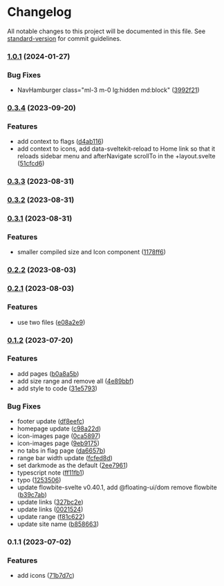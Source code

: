 # Changelog

All notable changes to this project will be documented in this file. See [standard-version](https://github.com/conventional-changelog/standard-version) for commit guidelines.

### [1.0.1](https://github.com/shinokada/svelte-coreui-icons/compare/v0.3.4...v1.0.1) (2024-01-27)

### Bug Fixes

- NavHamburger class="ml-3 m-0 lg:hidden md:block" ([3992f21](https://github.com/shinokada/svelte-coreui-icons/commit/3992f21cf357d7a3938a55440e37be4e04f2e2e3))

### [0.3.4](https://github.com/shinokada/svelte-coreui-icons/compare/v0.3.3...v0.3.4) (2023-09-20)

### Features

- add context to flags ([d4ab116](https://github.com/shinokada/svelte-coreui-icons/commit/d4ab116bc1370514cd996a42cfd95f4a0b1aee2a))
- add context to icons, add data-sveltekit-reload to Home link so that it reloads sidebar menu and afterNavigate scrollTo in the +layout.svelte ([51cfcd6](https://github.com/shinokada/svelte-coreui-icons/commit/51cfcd682f0c2f1015d9d8a875fef9ace2e8ed1e))

### [0.3.3](https://github.com/shinokada/svelte-coreui-icons/compare/v0.3.2...v0.3.3) (2023-08-31)

### [0.3.2](https://github.com/shinokada/svelte-coreui-icons/compare/v0.3.1...v0.3.2) (2023-08-31)

### [0.3.1](https://github.com/shinokada/svelte-coreui-icons/compare/v0.2.2...v0.3.1) (2023-08-31)

### Features

- smaller compiled size and Icon component ([1178ff6](https://github.com/shinokada/svelte-coreui-icons/commit/1178ff603cb60a0e646d95e9d56b61bd25d60b80))

### [0.2.2](https://github.com/shinokada/svelte-coreui-icons/compare/v0.2.1...v0.2.2) (2023-08-03)

### [0.2.1](https://github.com/shinokada/svelte-coreui-icons/compare/v0.1.2...v0.2.1) (2023-08-03)

### Features

- use two files ([e08a2e9](https://github.com/shinokada/svelte-coreui-icons/commit/e08a2e9c3ec80e2948133339dfbed00668b646f8))

### [0.1.2](https://github.com/shinokada/svelte-coreui-icons/compare/v0.1.1...v0.1.2) (2023-07-20)

### Features

- add pages ([b0a8a5b](https://github.com/shinokada/svelte-coreui-icons/commit/b0a8a5bc38f30d7b0919ca366cb6303874a420a7))
- add size range and remove all ([4e89bbf](https://github.com/shinokada/svelte-coreui-icons/commit/4e89bbf657c9e03cbed0b2291e98c3fc2cc9717f))
- add style to code ([31e5793](https://github.com/shinokada/svelte-coreui-icons/commit/31e5793deb77e11ea2bcc408c5437ea02f916d87))

### Bug Fixes

- footer update ([df8eefc](https://github.com/shinokada/svelte-coreui-icons/commit/df8eefc29694618c26a8690ec50204a73b345409))
- homepage update ([c98a22d](https://github.com/shinokada/svelte-coreui-icons/commit/c98a22d6789b0b252eddaa534d476bbda943be6e))
- icon-images page ([0ca5897](https://github.com/shinokada/svelte-coreui-icons/commit/0ca58978a991b336652b4bae1d332154032ca17d))
- icon-images page ([9eb9175](https://github.com/shinokada/svelte-coreui-icons/commit/9eb9175c82463e948504541d50cabf701814bffb))
- no tabs in flag page ([da6657b](https://github.com/shinokada/svelte-coreui-icons/commit/da6657b20ecea07e434fee85542f991151b40424))
- range bar width update ([fcfed8d](https://github.com/shinokada/svelte-coreui-icons/commit/fcfed8d9e198b97a7ed158de7c96da589234b912))
- set darkmode as the default ([2ee7961](https://github.com/shinokada/svelte-coreui-icons/commit/2ee79615a08a8c1b18db542b18113dabf01cba4a))
- typescript note ([ff11fb1](https://github.com/shinokada/svelte-coreui-icons/commit/ff11fb1b87c2ade87fe19af1dc9230936c7764ed))
- typo ([1253506](https://github.com/shinokada/svelte-coreui-icons/commit/12535066f4107a694aa03a7d4f907f59c7eaa081))
- update flowbite-svelte v0.40.1, add @floating-ui/dom remove flowbite ([b39c7ab](https://github.com/shinokada/svelte-coreui-icons/commit/b39c7ab9853229b6e9cf354997a7a30362df837d))
- update links ([327bc2e](https://github.com/shinokada/svelte-coreui-icons/commit/327bc2e5712d66a633218c4d178f335a4fde14f3))
- update links ([0021524](https://github.com/shinokada/svelte-coreui-icons/commit/0021524c28dd7c9e96f4c6e0a4b7cf14e6b7d545))
- update range ([f81c622](https://github.com/shinokada/svelte-coreui-icons/commit/f81c622ae1c6eca001d0d86c74a0759ae47e0249))
- update site name ([b858663](https://github.com/shinokada/svelte-coreui-icons/commit/b858663a2a4022e31c026a2da649571aa8af15a6))

### 0.1.1 (2023-07-02)

### Features

- add icons ([71b7d7c](https://github.com/shinokada/svelte-coreui-icons/commit/71b7d7ccd6b7589aece1f4fbdab58bb7229b3442))
